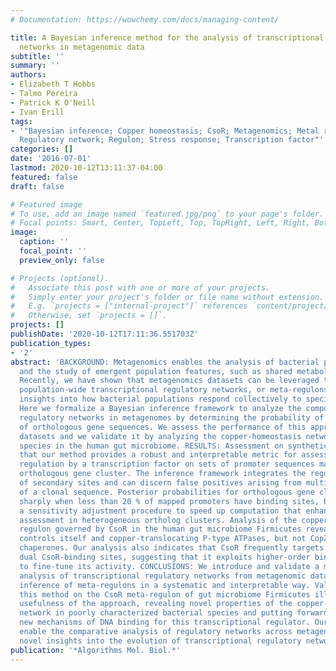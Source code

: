 ```yaml
---
# Documentation: https://wowchemy.com/docs/managing-content/

title: A Bayesian inference method for the analysis of transcriptional regulatory
  networks in metagenomic data
subtitle: ''
summary: ''
authors:
- Elizabeth T Hobbs
- Talmo Pereira
- Patrick K O'Neill
- Ivan Erill
tags:
- '"Bayesian inference; Copper homeostasis; CsoR; Metagenomics; Metal resistance;
  Regulatory network; Regulon; Stress response; Transcription factor"'
categories: []
date: '2016-07-01'
lastmod: 2020-10-12T13:11:37-04:00
featured: false
draft: false

# Featured image
# To use, add an image named `featured.jpg/png` to your page's folder.
# Focal points: Smart, Center, TopLeft, Top, TopRight, Left, Right, BottomLeft, Bottom, BottomRight.
image:
  caption: ''
  focal_point: ''
  preview_only: false

# Projects (optional).
#   Associate this post with one or more of your projects.
#   Simply enter your project's folder or file name without extension.
#   E.g. `projects = ["internal-project"]` references `content/project/deep-learning/index.md`.
#   Otherwise, set `projects = []`.
projects: []
publishDate: '2020-10-12T17:11:36.551703Z'
publication_types:
- '2'
abstract: 'BACKGROUND: Metagenomics enables the analysis of bacterial population composition
  and the study of emergent population features, such as shared metabolic pathways.
  Recently, we have shown that metagenomics datasets can be leveraged to characterize
  population-wide transcriptional regulatory networks, or meta-regulons, providing
  insights into how bacterial populations respond collectively to specific triggers.
  Here we formalize a Bayesian inference framework to analyze the composition of transcriptional
  regulatory networks in metagenomes by determining the probability of regulation
  of orthologous gene sequences. We assess the performance of this approach on synthetic
  datasets and we validate it by analyzing the copper-homeostasis network of Firmicutes
  species in the human gut microbiome. RESULTS: Assessment on synthetic datasets shows
  that our method provides a robust and interpretable metric for assessing putative
  regulation by a transcription factor on sets of promoter sequences mapping to an
  orthologous gene cluster. The inference framework integrates the regulatory contribution
  of secondary sites and can discern false positives arising from multiple instances
  of a clonal sequence. Posterior probabilities for orthologous gene clusters decline
  sharply when less than 20 % of mapped promoters have binding sites, but we introduce
  a sensitivity adjustment procedure to speed up computation that enhances regulation
  assessment in heterogeneous ortholog clusters. Analysis of the copper-homeostasis
  regulon governed by CsoR in the human gut microbiome Firmicutes reveals that CsoR
  controls itself and copper-translocating P-type ATPases, but not CopZ-type copper
  chaperones. Our analysis also indicates that CsoR frequently targets promoters with
  dual CsoR-binding sites, suggesting that it exploits higher-order binding conformations
  to fine-tune its activity. CONCLUSIONS: We introduce and validate a method for the
  analysis of transcriptional regulatory networks from metagenomic data that enables
  inference of meta-regulons in a systematic and interpretable way. Validation of
  this method on the CsoR meta-regulon of gut microbiome Firmicutes illustrates the
  usefulness of the approach, revealing novel properties of the copper-homeostasis
  network in poorly characterized bacterial species and putting forward evidence of
  new mechanisms of DNA binding for this transcriptional regulator. Our approach will
  enable the comparative analysis of regulatory networks across metagenomes, yielding
  novel insights into the evolution of transcriptional regulatory networks.'
publication: '*Algorithms Mol. Biol.*'
---
```

